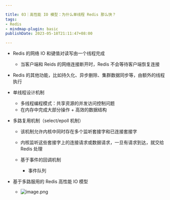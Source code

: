 ```yaml
---

title: 03｜高性能 IO 模型：为什么单线程 Redis 那么快？
tags:
- Redis
- mindmap-plugin: basic
publishDate: 2023-05-18T21:11:47+08:00

---
```


- Redis 的网络 IO 和键值对读写由一个线程完成

  - 当客户端和 Reids 的网络连接断开时，Redis 不会等待客户端恢复连接

- Redis 的其他功能，比如持久化、异步删除、集群数据同步等，由额外的线程执行
- 单线程设计机制

  - 多线程编程模式：共享资源的并发访问控制问题
  - 在内存中完成大部分操作 + 高效的数据结构

- 多路复用机制（select/epoll 机制）

  - 该机制允许内核中同时存在多个监听套接字和已连接套接字
  - 内核监听这些套接字上的连接请求或数据请求，一旦有请求到达，就交给 Redis 处理
  - 基于事件的回调机制

    -   事件队列

- 基于多路服用的 Redis 高性能 IO 模型
  - ![image.png](https://cdn.jsdelivr.net/gh/11ze/static/images/redis-03-1.png)

